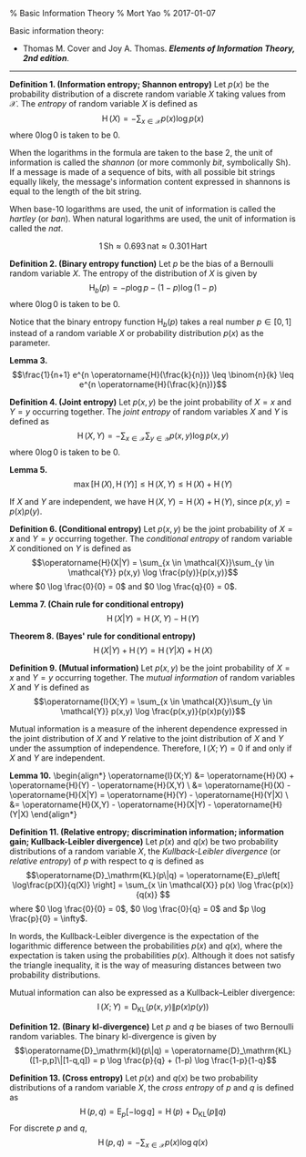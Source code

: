 % Basic Information Theory
% Mort Yao
% 2017-01-07

Basic information theory:

* Thomas M. Cover and Joy A. Thomas. ***Elements of Information Theory, 2nd edition***.

---

**Definition 1. (Information entropy; Shannon entropy)** Let $p(x)$ be the probability distribution of a discrete random variable $X$ taking values from $\mathcal{X}$. The *entropy* of random variable $X$ is defined as
$$\operatorname{H}(X) = -\sum_{x \in \mathcal{X}} p(x) \log p(x)$$
where $0 \log 0$ is taken to be $0$.

When the logarithms in the formula are taken to the base 2, the unit of information is called the *shannon* (or more commonly *bit*, symbolically $\mathrm{Sh}$). If a message is made of a sequence of bits, with all possible bit strings equally likely, the message's information content expressed in shannons is equal to the length of the bit string.

When base-10 logarithms are used, the unit of information is called the *hartley* (or *ban*).  When natural logarithms are used, the unit of information is called the *nat*.

$$1\,\mathrm{Sh} \approx 0.693\,\mathrm{nat} \approx 0.301\,\mathrm{Hart}$$

**Definition 2. (Binary entropy function)** Let $p$ be the bias of a Bernoulli random variable $X$. The entropy of the distribution of $X$ is given by
$$\operatorname{H}_b(p) = -p \log p - (1-p) \log (1-p)$$
where $0 \log 0$ is taken to be $0$.

Notice that the binary entropy function $\operatorname{H}_b(p)$ takes a real number $p \in [0,1]$ instead of a random variable $X$ or probability distribution $p(x)$ as the parameter.

**Lemma 3.**
$$\frac{1}{n+1} e^{n \operatorname{H}(\frac{k}{n})} \leq \binom{n}{k} \leq e^{n \operatorname{H}(\frac{k}{n})}$$

**Definition 4. (Joint entropy)** Let $p(x,y)$ be the joint probability of $X=x$ and $Y=y$ occurring together. The *joint entropy* of random variables $X$ and $Y$ is defined as
$$\operatorname{H}(X,Y) = -\sum_{x \in \mathcal{X}}\sum_{y \in \mathcal{Y}} p(x,y) \log p(x,y)$$
where $0 \log 0$ is taken to be $0$.

**Lemma 5.**
$$\max[\operatorname{H}(X), \operatorname{H}(Y)] \leq \operatorname{H}(X,Y) \leq \operatorname{H}(X) + \operatorname{H}(Y)$$

If $X$ and $Y$ are independent, we have $\operatorname{H}(X,Y) = \operatorname{H}(X) + \operatorname{H}(Y)$, since $p(x,y) = p(x)p(y)$.

**Definition 6. (Conditional entropy)** Let $p(x,y)$ be the joint probability of $X=x$ and $Y=y$ occurring together. The *conditional entropy* of random variable $X$ conditioned on $Y$ is defined as
$$\operatorname{H}(X|Y) = \sum_{x \in \mathcal{X}}\sum_{y \in \mathcal{Y}} p(x,y) \log \frac{p(y)}{p(x,y)}$$
where $0 \log \frac{0}{0} = 0$ and $0 \log \frac{q}{0} = 0$.

**Lemma 7. (Chain rule for conditional entropy)**
$$\operatorname{H}(X|Y) = \operatorname{H}(X,Y) - \operatorname{H}(Y)$$

**Theorem 8. (Bayes' rule for conditional entropy)**
$$\operatorname{H}(X|Y) + \operatorname{H}(Y) = \operatorname{H}(Y|X) + \operatorname{H}(X)$$

**Definition 9. (Mutual information)** Let $p(x,y)$ be the joint probability of $X=x$ and $Y=y$ occurring together.  The *mutual information* of random variables $X$ and $Y$ is defined as
$$\operatorname{I}(X;Y) = \sum_{x \in \mathcal{X}}\sum_{y \in \mathcal{Y}} p(x,y) \log \frac{p(x,y)}{p(x)p(y)}$$

Mutual information is a measure of the inherent dependence expressed in the joint distribution of $X$ and $Y$ relative to the joint distribution of $X$ and $Y$ under the assumption of independence. Therefore, $\operatorname{I}(X;Y) = 0$ if and only if $X$ and $Y$ are independent.

**Lemma 10.**
\begin{align*}
\operatorname{I}(X;Y)
&= \operatorname{H}(X) + \operatorname{H}(Y) - \operatorname{H}(X,Y) \\
&= \operatorname{H}(X) - \operatorname{H}(X|Y) = \operatorname{H}(Y) - \operatorname{H}(Y|X) \\
&= \operatorname{H}(X,Y) - \operatorname{H}(X|Y) - \operatorname{H}(Y|X)
\end{align*}

**Definition 11. (Relative entropy; discrimination information; information gain; Kullback-Leibler divergence)** Let $p(x)$ and $q(x)$ be two probability distributions of a random variable $X$, the *Kullback-Leibler divergence* (or *relative entropy*) of $p$ with respect to $q$ is defined as
$$\operatorname{D}_\mathrm{KL}(p\|q)
= \operatorname{E}_p\left[ \log\frac{p(X)}{q(X)} \right]
= \sum_{x \in \mathcal{X}} p(x) \log \frac{p(x)}{q(x)}
$$
where $0 \log \frac{0}{0} = 0$, $0 \log \frac{0}{q} = 0$ and $p \log \frac{p}{0} = \infty$.

In words, the Kullback-Leibler divergence is the expectation of the logarithmic difference between the probabilities $p(x)$ and $q(x)$, where the expectation is taken using the probabilities $p(x)$. Although it does not satisfy the triangle inequality, it is the way of measuring distances between two probability distributions.

Mutual information can also be expressed as a Kullback–Leibler divergence:
$$\operatorname{I}(X;Y) = \operatorname{D}_\mathrm{KL}(p(x,y)\|p(x)p(y))$$

**Definition 12. (Binary kl-divergence)** Let $p$ and $q$ be biases of two Bernoulli random variables. The binary kl-divergence is given by
$$\operatorname{D}_\mathrm{kl}(p\|q) = \operatorname{D}_\mathrm{KL}([1-p,p]\|[1-q,q])
= p \log \frac{p}{q} + (1-p) \log \frac{1-p}{1-q}$$

**Definition 13. (Cross entropy)** Let $p(x)$ and $q(x)$ be two probability distributions of a random variable $X$, the *cross entropy* of $p$ and $q$ is defined as
$$\operatorname{H}(p,q) = \operatorname{E}_p[-\log q] = \operatorname{H}(p) + \operatorname{D}_\mathrm{KL}(p\|q)$$
For discrete $p$ and $q$,
$$\operatorname{H}(p,q) = -\sum_{x \in \mathcal{X}} p(x) \log q(x)$$
